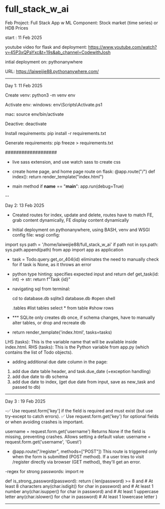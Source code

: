 # full_stack_w_ai
Feb Project: Full Stack App w ML Component: Stock market (time series) or HDB Prices 

start : 11 Feb 2025 

youtube video for flask and deployment:
https://www.youtube.com/watch?v=45P3xQPaYxc&t=19s&ab_channel=CodewithJosh

intial deployment on:
pythonanywhere

URL: https://laiweijie88.pythonanywhere.com/

---

Day 1: 11 Feb 2025

Create venv:
python3 -m venv env

Activate env:
windows:
env\Scripts\Activate.ps1 

mac:
source env/bin/activate


Deactive:
deactivate

Install requirements:
pip install -r requirements.txt

Generate requirements:
pip freeze > requirements.txt

###################

- live sass extension, and use watch sass to create css

- create home page, and home page route on flask:
@app.route("/")
def index():
    return render_template("index.html")

- main method
if __name__ == "__main__":
    app.run(debug=True)


-- 

Day 2: 13 Feb 2025

- Created routes for index, update and delete, routes have to match FE, grab content dynamically, FE display content dynamically 

- Initial deployment on pythonanywhere, using BASH, venv and WSGI config file:
wsgi config:

import sys
path = '/home/laiweijie88/full_stack_w_ai'
if path not in sys.path:
    sys.path.append(path)
from app import app as application


- task = Todo.query.get_or_404(id)
eliminates the need to manually check for if task is  None, as it throws an error 


- python type hinting: specifies expected input and return
def get_task(id: int) -> str:
    return f"Task {id}"

- navigating sql from terminal:

    cd to database.db
    sqlite3 database.db #open shell

    .tables             #list tables
    select * from table #show rows

- *** SQLite only creates db once, if schema changes, have to manually alter tables, or drop and recreate db

- return render_template('index.html', tasks=tasks)

LHS (tasks): This is the variable name that will be available inside index.html.
RHS (tasks): This is the Python variable from app.py (which contains the list of Todo objects).

- adding additional due date column in the page:

1. add due date table header, and task.due_date (+exception handling)
2. add due date to db schema
3. add due date to index, (get due date from input, save as new_task and passed to db)


-------

Day 3 : 19 Feb 2025

-✅ Use request.form['key'] if the field is required and must exist (but use try-except to catch errors).
✅ Use request.form.get('key') for optional fields or when avoiding crashes is important.

username = request.form.get('username')
Returns None if the field is missing, preventing crashes.
Allows setting a default value:
username = request.form.get('username', 'Guest')



- @app.route("/register", methods=["POST"])
This route is triggered only when the form is submitted (POST method).
If a user tries to visit /register directly via browser (GET method), they'll get an error.

-regex for strong passwords:
import re

def is_strong_password(password):
    return (
        len(password) >= 8 and  # At least 8 characters
        any(char.isdigit() for char in password) and  # At least 1 number
        any(char.isupper() for char in password) and  # At least 1 uppercase letter
        any(char.islower() for char in password)  # At least 1 lowercase letter
    )







---- 









